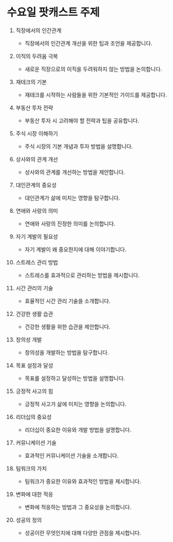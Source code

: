 # 수요일 팟캐스트 주제

1. 직장에서의 인간관계
   - 직장에서의 인간관계 개선을 위한 팁과 조언을 제공합니다.

2. 이직의 두려움 극복
   - 새로운 직장으로의 이직을 두려워하지 않는 방법을 논의합니다.

3. 재테크의 기본
   - 재테크를 시작하는 사람들을 위한 기본적인 가이드를 제공합니다.

4. 부동산 투자 전략
   - 부동산 투자 시 고려해야 할 전략과 팁을 공유합니다.

5. 주식 시장 이해하기
   - 주식 시장의 기본 개념과 투자 방법을 설명합니다.

6. 상사와의 관계 개선
   - 상사와의 관계를 개선하는 방법을 제안합니다.

7. 대인관계의 중요성
   - 대인관계가 삶에 미치는 영향을 탐구합니다.

8. 연애와 사랑의 의미
   - 연애와 사랑의 진정한 의미를 논의합니다.

9. 자기 계발의 필요성
   - 자기 계발이 왜 중요한지에 대해 이야기합니다.

10. 스트레스 관리 방법
    - 스트레스를 효과적으로 관리하는 방법을 제시합니다.

11. 시간 관리의 기술
    - 효율적인 시간 관리 기술을 소개합니다.

12. 건강한 생활 습관
    - 건강한 생활을 위한 습관을 제안합니다.

13. 창의성 개발
    - 창의성을 개발하는 방법을 탐구합니다.

14. 목표 설정과 달성
    - 목표를 설정하고 달성하는 방법을 설명합니다.

15. 긍정적 사고의 힘
    - 긍정적 사고가 삶에 미치는 영향을 논의합니다.

16. 리더십의 중요성
    - 리더십이 중요한 이유와 개발 방법을 설명합니다.

17. 커뮤니케이션 기술
    - 효과적인 커뮤니케이션 기술을 소개합니다.

18. 팀워크의 가치
    - 팀워크가 중요한 이유와 효과적인 방법을 제시합니다.

19. 변화에 대한 적응
    - 변화에 적응하는 방법과 그 중요성을 논의합니다.

20. 성공의 정의
    - 성공이란 무엇인지에 대해 다양한 관점을 제시합니다. 